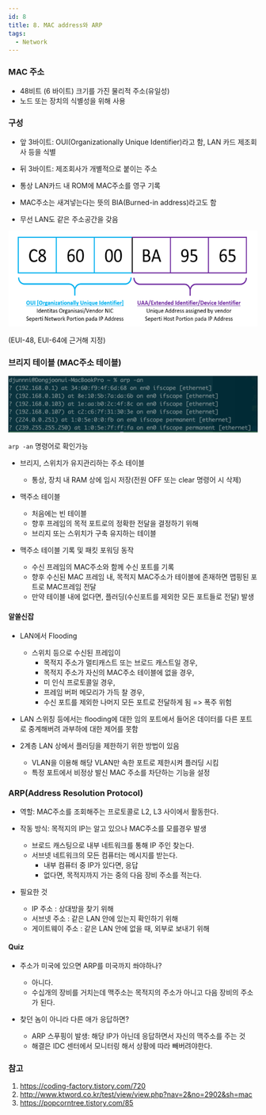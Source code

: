 ```yaml
---
id: 8
title: 8. MAC address와 ARP
tags:
  - Network
---
```


### MAC 주소

* 48비트 (6 바이트) 크기를 가진 물리적 주소(유일성)
* 노드 또는 장치의 식별성을 위해 사용

### 구성

* 앞 3바이트: OUI(Organizationally Unique Identifier)라고 함, LAN 카드 제조회사 등을 식별
* 뒤 3바이트: 제조회사가 개별적으로 붙이는 주소

* 통상 LAN카드 내 ROM에 MAC주소를 영구 기록
* MAC주소는 새겨넣는다는 뜻의 BIA(Burned-in address)라고도 함

* 무선 LAN도 같은 주소공간을 갖음

![mac-address](./img/mac-address.png)

(EUI-48, EUI-64에 근거해 지정)

### 브리지 테이블 (MAC주소 테이블)

![arp-table](./img/arp-table.png)

`arp -an` 명령어로 확인가능

* 브리지, 스위치가 유지관리하는 주소 테이블
    * 통상, 장치 내 RAM 상에 임시 저장(전원 OFF 또는 clear 명령어 시 삭제)

* 맥주소 테이블
    - 처음에는 빈 테이블
    - 향후 프레임의 목적 포트로의 정확한 전달을 결정하기 위해
    - 브리지 또는 스위치가 구축 유지하는 테이블

* 맥주소 테이블 기록 및 패킷 포워딩 동작
    -  수신 프레임의 MAC주소와 함께 수신 포트를 기록
    - 향후 수신된 MAC 프레임 내, 목적지 MAC주소가 테이블에 존재하면 맵핑된 포트로 MAC프레임 전달
    - 만약 테이블 내에 없다면, 플러딩(수신포트를 제외한 모든 포트들로 전달) 발생

#### 알쏠신잡

* LAN에서 Flooding
    * 스위치 등으로 수신된 프레임이
        * 목적지 주소가 멀티캐스트 또는 브로드 캐스트일 경우,
        * 목적지 주소가 자신의 MAC주소 테이블에 없을 경우,
        * 미 인식 프로토콜일 경우,
        * 프레임 버퍼 메모리가 가득 찰 경우,
        * 수신 포트를 제외한 나머지 모든 포트로 전달하게 됨 => 폭주 위험

* LAN 스위칭 등에서는 flooding에 대한 임의 포트에서 들어온 데이터를 다른 포트로 중계해버려 과부하에 대한 제어를 못함
* 2계층 LAN 상에서 플러딩을 제한하기 위한 방법이 있음
    * VLAN을 이용해 해당 VLAN만 속한 포트로 제한시켜 플러딩 시킴
    * 특정 포트에서 비정상 발신 MAC 주소를 차단하는 기능을 설정

### ARP(Address Resolution Protocol)

* 역할: MAC주소를 조회해주는 프로토콜로 L2, L3 사이에서 활동한다.

* 작동 방식: 목적지의 IP는 알고 있으나 MAC주소를 모를경우 발생
    * 브로드 캐스팅으로 내부 네트워크를 통해 IP 주인 찾는다.
    * 서브넷 네트워크의 모든 컴퓨터는 메시지를 받는다.
        * 내부 컴퓨터 중 IP가 있다면, 응답
        * 없다면, 목적지까지 가는 중의 다음 장비 주소를 적는다.

* 필요한 것
    * IP 주소 : 상대방을 찾기 위해
    * 서브넷 주소 : 같은 LAN 안에 있는지 확인하기 위해
    * 게이트웨이 주소 : 같은 LAN 안에 없을 때, 외부로 보내기 위해

#### Quiz
* 주소가 미국에 있으면 ARP를 미국까지 쏴야하나?
    * 아니다.
    * 수십개의 장비를 거치는데 맥주소는 목적지의 주소가 아니고 다음 장비의 주소가 된다.

* 찾던 놈이 아니라 다른 애가 응답하면?
    * ARP 스푸핑이 발생: 해당 IP가  아닌데 응답하면서 자신의 맥주소를 주는 것
    * 해결은 IDC 센터에서 모니터링 해서 상황에 따라 빼버려야한다.


### 참고

1. https://coding-factory.tistory.com/720
2. http://www.ktword.co.kr/test/view/view.php?nav=2&no=2902&sh=mac
3. https://popcorntree.tistory.com/85
